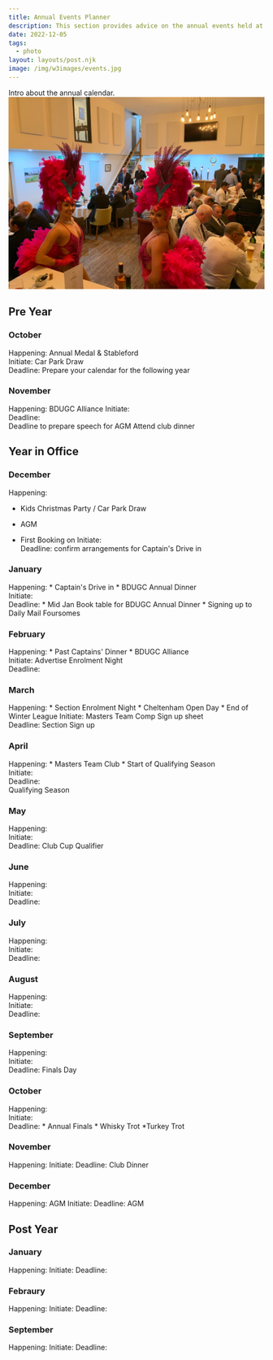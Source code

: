 ```yaml
---
title: Annual Events Planner
description: This section provides advice on the annual events held at the golf club
date: 2022-12-05
tags:
  - photo
layout: layouts/post.njk
image: /img/w3images/events.jpg
---
```

Intro about the annual calendar.
<img src="/img/w3images/events.jpg" class="w3-image" alt="Club Dinner 2019">

<h2>Pre Year</h2>

<h3>October</h3>
Happening: Annual Medal & Stableford <br>
Initiate: Car Park Draw <br>
Deadline: Prepare your calendar for the following year

<h3>November</h3>
Happening: BDUGC Alliance
Initiate: <br>
Deadline: <br>
Deadline to prepare speech for AGM
Attend club dinner

<h2>Year in Office</h2>

<h3>December</h3>

Happening:
* Kids Christmas Party / Car Park Draw
- AGM
* First Booking on
Initiate: <br>
Deadline: confirm arrangements for Captain's Drive in

<h3>January</h3>
Happening: 
* Captain's Drive in
* BDUGC Annual Dinner <br>
Initiate: <br>
Deadline: 
* Mid Jan Book table for BDUGC Annual Dinner 
* Signing up to Daily Mail Foursomes

<h3>February</h3>
Happening: 
* Past Captains' Dinner
* BDUGC Alliance  <br>
Initiate: Advertise Enrolment Night  <br>
Deadline:


<h3>March</h3>
Happening: 
* Section Enrolment Night
* Cheltenham Open Day
* End of Winter League
Initiate: Masters Team Comp Sign up sheet <br>
Deadline:
Section Sign up

<h3>April</h3>
Happening:
* Masters Team Club
* Start of Qualifying Season  <br>
Initiate:  <br>
Deadline: <br>
Qualifying Season

<h3>May</h3>
Happening: <br>
Initiate: <br>
Deadline:
Club Cup Qualifier

<h3>June</h3>
Happening:  <br>
Initiate:  <br>
Deadline: 

<h3>July</h3>
Happening:  <br>
Initiate:  <br>
Deadline: 

<h3>August</h3>
Happening:  <br>
Initiate:  <br>
Deadline: 

<h3>September</h3>
Happening:  <br>
Initiate:  <br>
Deadline: 
Finals Day

<h3>October</h3>
Happening:  <br>
Initiate:  <br>
Deadline: 
* Annual Finals
* Whisky Trot
*Turkey Trot

<h3>November</h3>
Happening:
Initiate:
Deadline:
Club Dinner

<h3>December</h3>
Happening: AGM
Initiate:
Deadline:
AGM

<h2>Post Year</h2>
<h3>January</h3>
Happening:
Initiate:
Deadline:

<h3>Febraury</h3>
Happening:
Initiate:
Deadline:

<h3>September</h3>
Happening:
Initiate:
Deadline: